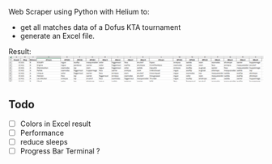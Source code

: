 Web Scraper using Python with Helium to:

-   get all matches data of a Dofus KTA tournament
-   generate an Excel file.

Result:
![Excel Result](img/Excel_Result.png)

## Todo

-   [ ] Colors in Excel result
-   [ ] Performance
-   [ ] reduce sleeps
-   [ ] Progress Bar Terminal ?
